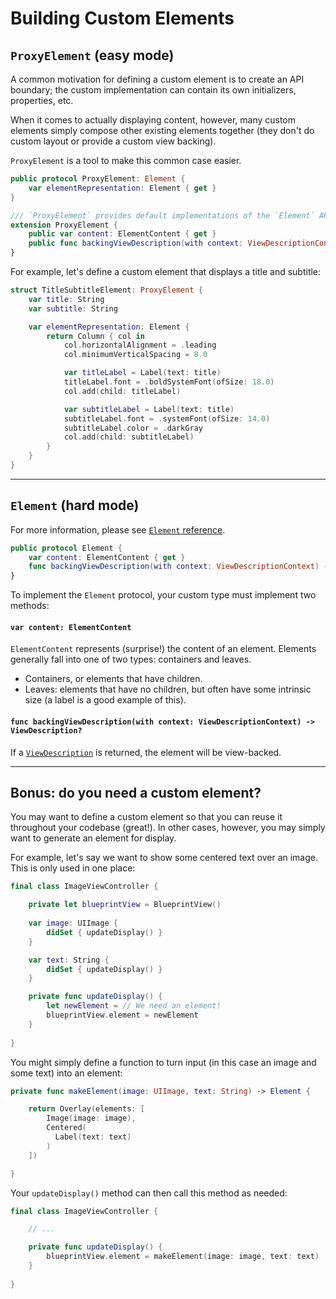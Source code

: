 # Building Custom Elements




## `ProxyElement` (easy mode)

A common motivation for defining a custom element is to create an API boundary; the custom implementation can contain its own initializers, properties, etc.

When it comes to actually displaying content, however, many custom elements simply compose other existing elements together (they don't do custom layout or provide a custom view backing).

`ProxyElement` is a tool to make this common case easier.

```swift
public protocol ProxyElement: Element {
    var elementRepresentation: Element { get }
}

/// `ProxyElement` provides default implementations of the `Element` API that delegate to the element returned by `elementRepresentation`.
extension ProxyElement {
    public var content: ElementContent { get }
    public func backingViewDescription(with context: ViewDescriptionContext) -> ViewDescription?
}
```

For example, let's define a custom element that displays a title and subtitle:

```swift
struct TitleSubtitleElement: ProxyElement {
    var title: String
    var subtitle: String

    var elementRepresentation: Element {
        return Column { col in
            col.horizontalAlignment = .leading
            col.minimumVerticalSpacing = 8.0

            var titleLabel = Label(text: title)
            titleLabel.font = .boldSystemFont(ofSize: 18.0)
            col.add(child: titleLabel)

            var subtitleLabel = Label(text: title)
            subtitleLabel.font = .systemFont(ofSize: 14.0)
            subtitleLabel.color = .darkGray
            col.add(child: subtitleLabel)        
        }
    }
}
```

---

## `Element` (hard mode)

For more information, please see [`Element` reference](../Reference/Element.md).

```swift
public protocol Element {
    var content: ElementContent { get }
    func backingViewDescription(with context: ViewDescriptionContext) -> ViewDescription?
}
```

To implement the `Element` protocol, your custom type must implement two methods:

#### `var content: ElementContent`

`ElementContent` represents (surprise!) the content of an element. Elements generally fall into one of two types: containers and leaves.
- Containers, or elements that have children.
- Leaves: elements that have no children, but often have some intrinsic size (a label is a good example of this).

#### `func backingViewDescription(with context: ViewDescriptionContext) -> ViewDescription?`

If a [`ViewDescription`](../Reference/ViewDescription.md) is returned, the element will be view-backed.

---

## Bonus: do you need a custom element?

You may want to define a custom element so that you can reuse it throughout your codebase (great!). In other cases, however, you may simply want to generate an element for display.

For example, let's say we want to show some centered text over an image. This is only used in one place:

```swift
final class ImageViewController {

    private let blueprintView = BlueprintView()
    
    var image: UIImage {
        didSet { updateDisplay() }
    }

    var text: String {
        didSet { updateDisplay() }
    }

    private func updateDisplay() {
        let newElement = // We need an element!
        blueprintView.element = newElement
    }
    
}
```

You might simply define a function to turn input (in this case an image and some text) into an element:

```swift
private func makeElement(image: UIImage, text: String) -> Element {

    return Overlay(elements: [
        Image(image: image),
        Centered(
          Label(text: text)
        )   
    ])

}
```

Your `updateDisplay()` method can then call this method as needed:

```swift
final class ImageViewController {

    // ...

    private func updateDisplay() {
        blueprintView.element = makeElement(image: image, text: text)
    }
    
}
```
